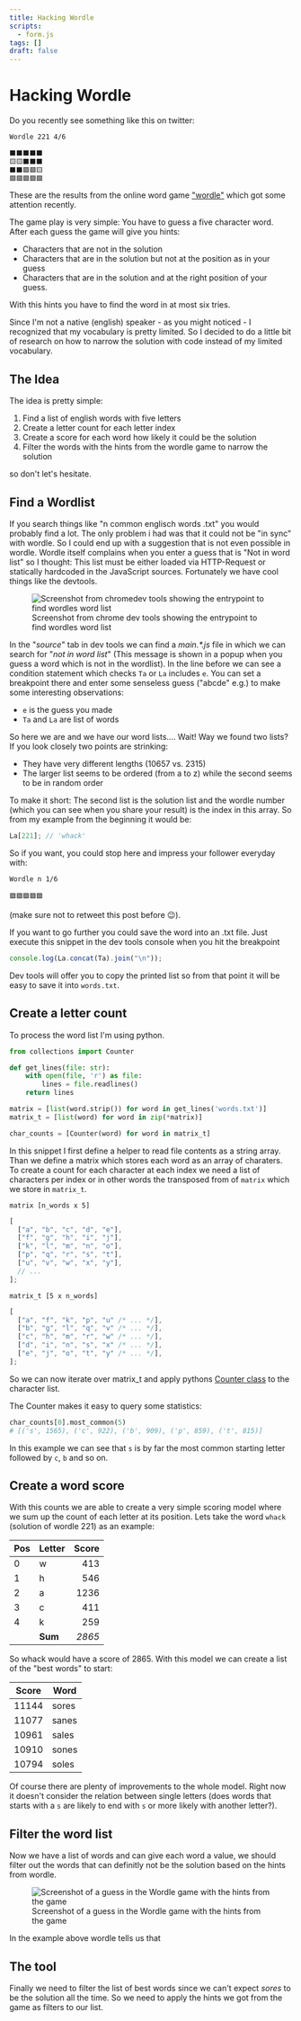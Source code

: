 ```yaml
---
title: Hacking Wordle
scripts:
  - form.js
tags: []
draft: false
---
```


# Hacking Wordle

Do you recently see something like this on twitter:

```txt
Wordle 221 4/6

⬛⬛⬛⬛⬛
🟨🟨⬛⬛⬛
⬛⬛🟩🟩🟨
🟩🟩🟩🟩🟩
```

These are the results from the online word game
["wordle"](https://www.powerlanguage.co.uk/wordle/) which got some attention
recently.

The game play is very simple: You have to guess a five character word. After
each guess the game will give you hints:

- Characters that are not in the solution
- Characters that are in the solution but not at the position as in your guess
- Characters that are in the solution and at the right position of your guess.

With this hints you have to find the word in at most six tries.

Since I'm not a native (english) speaker - as you might noticed - I recognized
that my vocabulary is pretty limited. So I decided to
do a little bit of research on how to narrow the solution with code instead of
my limited vocabulary.

## The Idea

The idea is pretty simple:

1. Find a list of english words with five letters
2. Create a letter count for each letter index
3. Create a score for each word how likely it could be the solution
4. Filter the words with the hints from the wordle game to narrow the solution

so don't let's hesitate.

## Find a Wordlist

If you search things like "n common englisch words .txt" you would probably find
a lot. The only problem i had was that it could not be "in sync" with wordle.
So I could end up with a suggestion that is not even possible in wordle. Wordle
itself complains when you enter a guess that is "Not in word list" so I thought:
This list must be either loaded via HTTP-Request or statically hardcoded in the
JavaScript sources. Fortunately we have cool things like the devtools.

<figure>
    <img src="word-list-screenshot.png" alt="Screenshot from chromedev tools
    showing the entrypoint to find wordles word list" />
    <figcaption>Screenshot from chrome dev tools showing the entrypoint to find
    wordles word list</figcaption>
</figure>

In the "_source_" tab in dev tools we can find a _main.\*.js_ file in which we
can search for "_not in word list_" (This message is shown in a popup when you
guess a word which is not in the wordlist). In the line before we can see a
condition statement which checks `Ta` or `La` includes `e`. You can set a
breakpoint there and enter some senseless guess ("abcde" e.g.) to make some
interesting observations:

- `e` is the guess you made
- `Ta` and `La` are list of words

So here we are and we have our word lists.... Wait! Way we found two lists? If
you look closely two points are strinking:

- They have very different lengths (10657 vs. 2315)
- The larger list seems to be ordered (from a to z) while the second seems to
  be in random order

To make it short: The second list is the solution list and the wordle number
(which you can see when you share your result) is the index in this array. So
from my example from the beginning it would be:

```js
La[221]; // 'whack'
```

So if you want, you could stop here and impress your follower everyday with:

```
Wordle n 1/6

🟩🟩🟩🟩🟩
```

(make sure not to retweet this post before 😉).

If you want to go further you could save the word into an .txt file. Just
execute this snippet in the dev tools console when you hit the breakpoint

```js
console.log(La.concat(Ta).join("\n"));
```

Dev tools will offer you to copy the printed list so from that point it will be
easy to save it into `words.txt`.

## Create a letter count

To process the word list I'm using python.

```python
from collections import Counter

def get_lines(file: str):
    with open(file, 'r') as file:
        lines = file.readlines()
    return lines

matrix = [list(word.strip()) for word in get_lines('words.txt')]
matrix_t = [list(word) for word in zip(*matrix)]

char_counts = [Counter(word) for word in matrix_t]
```

In this snippet I first define a helper to read file contents as a string array.
Than we define a matrix which stores each word as an array of charaters. To
create a count for each character at each index we need a list of characters
per index or in other words the transposed from of `matrix` which we store
in `matrix_t`.

`matrix [n_words x 5]`

```js
[
  ["a", "b", "c", "d", "e"],
  ["f", "g", "h", "i", "j"],
  ["k", "l", "m", "n", "o"],
  ["p", "q", "r", "s", "t"],
  ["u", "v", "w", "x", "y"],
  // ...
];
```

`matrix_t [5 x n_words]`

```js
[
  ["a", "f", "k", "p", "u" /* ... */],
  ["b", "g", "l", "q", "v" /* ... */],
  ["c", "h", "m", "r", "w" /* ... */],
  ["d", "i", "n", "s", "x" /* ... */],
  ["e", "j", "o", "t", "y" /* ... */],
];
```

So we can now iterate over matrix_t and apply pythons [Counter class](https://docs.python.org/3/library/collections.html#collections.Counter)
to the character list.

The Counter makes it easy to query some statistics:

```python
char_counts[0].most_common(5)
# [('s', 1565), ('c', 922), ('b', 909), ('p', 859), ('t', 815)]
```

In this example we can see that `s` is by far the most common starting letter
followed by `c`, `b` and so on.

## Create a word score

With this counts we are able to create a very simple scoring model where we sum
up the count of each letter at its position.
Lets take the word `whack` (solution of wordle 221) as an example:

| Pos | Letter  | Score |
| --- | --------| ----: |
| 0   | w       |   413 |
| 1   | h       |   546 |
| 2   | a       |  1236 |
| 3   | c       |   411 |
| 4   | k       |   259 |
|     | **Sum** |_2865_ |

So whack would have a score of 2865. With this model we can create a list
of the "best words" to start:

| Score | Word  |
| ----- | ----- |
| 11144 | sores |
| 11077 | sanes |
| 10961 | sales |
| 10910 | sones |
| 10794 | soles |

Of course there are plenty of improvements to the whole model.
Right now it doesn't consider the relation between single letters
(does words that starts with a `s` are likely to end with `s` or
more likely with another letter?).

## Filter the word list

Now we have a list of words and can give each word a value, we should filter out
the words that can definitly not be the solution based on the hints from wordle.

<figure>
    <img src="example-hints-wordle.png" alt="Screenshot of a guess in the Wordle
    game with the hints from the game" />
    <figcaption>Screenshot of a guess in the Wordle
    game with the hints from the game</figcaption>
</figure>

In the example above wordle tells us that 

## The tool

Finally we need to filter the list of best words since we can't expect
_sores_ to be the solution all the time. So we need to apply the hints we
got from the game as filters to our list.

<div id="suggestion-form"></form>
